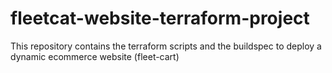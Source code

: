 # fleetcat-website-terraform-project
This repository contains the terraform scripts and the buildspec to deploy a dynamic ecommerce website (fleet-cart)
